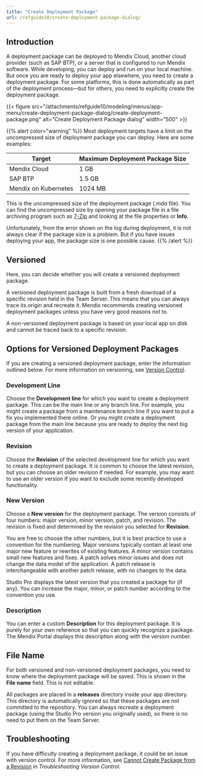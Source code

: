 ```yaml
---
title: "Create Deployment Package"
url: /refguide10/create-deployment-package-dialog/
---
```


## Introduction

A deployment package can be deployed to Mendix Cloud, another cloud provider (such as SAP BTP), or a server that is configured to run Mendix software. While developing, you can deploy and run on your local machine. But once you are ready to deploy your app elsewhere, you need to create a deployment package. For some platforms, this is done automatically as part of the deployment process—but for others, you need to explicitly create the deployment package.

{{< figure src="/attachments/refguide10/modeling/menus/app-menu/create-deployment-package-dialog/create-deployment-package.png" alt="Create Deployment Package dialog" width="500" >}}

{{% alert color="warning" %}}
Most deployment targets have a limit on the uncompressed size of deployment package you can deploy. Here are some examples:

| Target | Maximum Deployment Package Size |
| --- | --- |
| Mendix Cloud | 1 GB |
| SAP BTP | 1.5 GB |
| Mendix on Kubernetes | 1024 MB |

This is the uncompressed size of the deployment package (*.mda* file). You can find the uncompressed size by opening your package file in a file archiving program such as [7-Zip](https://www.7-zip.org/) and looking at the file properties or **Info**.

Unfortunately, from the error shown on the log during deployment, it is not always clear if the package size is a problem. But if you have issues deploying your app, the package size is one possible cause.
{{% /alert %}}

## Versioned

Here, you can decide whether you will create a versioned deployment package.

A versioned deployment package is built from a fresh download of a specific revision held in the Team Server. This means that you can always trace its origin and recreate it. Mendix recommends creating versioned deployment packages unless you have very good reasons not to.

A non-versioned deployment package is based on your local app on disk and cannot be traced back to a specific revision.

## Options for Versioned Deployment Packages

If you are creating a versioned deployment package, enter the information outlined below. For more information on versioning, see [Version Control](/refguide10/version-control/).

### Development Line

Choose the **Development line** for which you want to create a deployment package. This can be the main line or any branch line. For example, you might create a package from a maintenance branch line if you want to put a fix you implemented there online. Or you might create a deployment package from the main line because you are ready to deploy the next big version of your application.

### Revision

Choose the **Revision** of the selected development line for which you want to create a deployment package. It is common to choose the latest revision, but you can choose an older revision if needed. For example, you may want to use an older version if you want to exclude some recently developed functionality.

### New Version

Choose a **New version** for the deployment package. The version consists of four numbers: major version, minor version, patch, and revision. The revision is fixed and determined by the revision you selected for **Revision**.

You are free to choose the other numbers, but it is best practice to use a convention for the numbering. Major versions typically contain at least one major new feature or rewrites of existing features. A minor version contains small new features and fixes. A patch solves minor issues and does not change the data model of the application. A patch release is interchangeable with another patch release, with no changes to the data.

Studio Pro displays the latest version that you created a package for (if any). You can increase the major, minor, or patch number according to the convention you use.

### Description

You can enter a custom **Description** for this deployment package. It is purely for your own reference so that you can quickly recognize a package. The Mendix Portal displays this description along with the version number.

## File Name

For both versioned and non-versioned deployment packages, you need to know where the deployment package will be saved. This is shown in the **File name** field. This is not editable.

All packages are placed in a **releases** directory inside your app directory. This directory is automatically ignored so that these packages are not committed to the repository. You can always recreate a deployment package (using the Studio Pro version you originally used), so there is no need to put them on the Team Server.

## Troubleshooting

If you have difficulty creating a deployment package, it could be an issue with version control. For more information, see [Cannot Create Package from a Revision](/refguide10/troubleshoot-version-control-issues/#cannot-create-package) in *Troubleshooting Version Control*.
